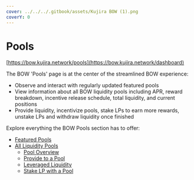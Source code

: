 ```yaml
---
cover: ../../../.gitbook/assets/Kujira BOW (1).png
coverY: 0
---
```


# Pools

[https://bow.kujira.network/pools](https://bow.kujira.network/dashboard)

The BOW 'Pools' page is at the center of the streamlined BOW experience:

* Observe and interact with regularly updated featured pools
* View information about all BOW liquidity pools including APR, reward breakdown, incentive release schedule, total liquidity, and current positions&#x20;
* Provide liquidity, incentivize pools, stake LPs to earn more rewards, unstake LPs and withdraw liquidity once finished &#x20;

Explore everything the BOW Pools section has to offer:

* [Featured Pools](featured-pools.md)
* [All Liquidity Pools](all-liquidity-pools/)
  * [Pool Overview](all-liquidity-pools/pool-overview.md)
  * [Provide to a Pool](all-liquidity-pools/provide-to-a-pool.md)
  * [Leveraged Liquidity](all-liquidity-pools/leveraged-liquidity.md)
  * [Stake LP with a Pool](all-liquidity-pools/stake-lp-with-a-pool.md)

